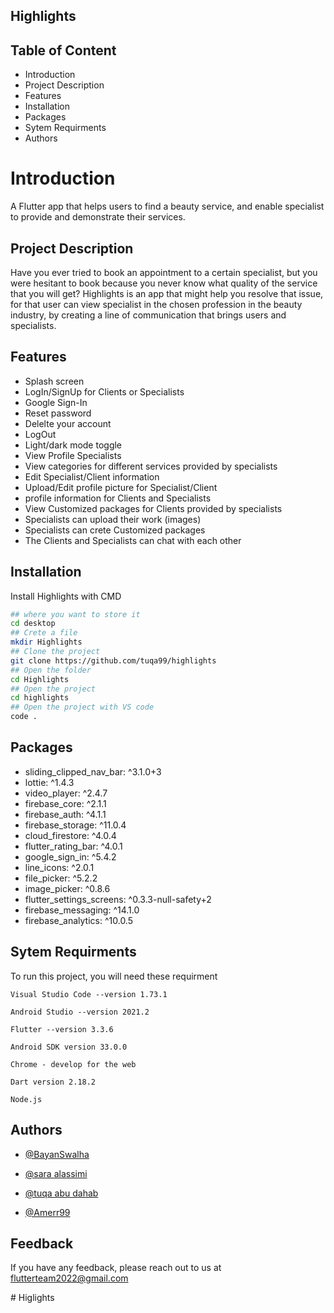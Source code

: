 
## Highlights

## Table of Content

- Introduction 
- Project Description
- Features
- Installation
- Packages
- Sytem Requirments
- Authors
# Introduction

A Flutter app that helps users to find a beauty service, and enable specialist to provide and demonstrate their services. 








## Project Description 

Have you ever tried to book an appointment to a certain specialist,
but you were hesitant to book because you never know what 
quality of the service that you will get? Highlights is an app 
that might help you resolve that issue, for that user can view 
specialist in the chosen profession in the beauty industry, 
by creating a line of communication that brings users and 
specialists. 
## Features

- Splash screen
- LogIn/SignUp for Clients or Specialists
- Google Sign-In
- Reset password
- Delelte your account
- LogOut
- Light/dark mode toggle
- View Profile Specialists
- View categories for different services provided by specialists
- Edit Specialist/Client information
- Upload/Edit profile picture for Specialist/Client 
- profile information for Clients and Specialists 
- View Customized packages for Clients provided by specialists
- Specialists can upload their work (images)
- Specialists can crete Customized packages
- The Clients and Specialists can chat with each other
<!-- - View top rated Specialists -->

## Installation

Install Highlights with CMD

```bash
## where you want to store it 
cd desktop
## Crete a file
mkdir Highlights
## Clone the project
git clone https://github.com/tuqa99/highlights
## Open the folder
cd Highlights
## Open the project 
cd highlights
## Open the project with VS code
code .
```
    

## Packages

- sliding_clipped_nav_bar: ^3.1.0+3
- lottie: ^1.4.3
-  video_player: ^2.4.7
- firebase_core: ^2.1.1
-  firebase_auth: ^4.1.1
- firebase_storage: ^11.0.4
- cloud_firestore: ^4.0.4
- flutter_rating_bar: ^4.0.1
-  google_sign_in: ^5.4.2
-  line_icons: ^2.0.1
-  file_picker: ^5.2.2
-  image_picker: ^0.8.6
-  flutter_settings_screens: ^0.3.3-null-safety+2
-  firebase_messaging: ^14.1.0
-  firebase_analytics: ^10.0.5
## Sytem Requirments

To run this project, you will need these requirment

`Visual Studio Code --version 1.73.1 `

`Android Studio --version 2021.2`

`Flutter --version 3.3.6`

`Android SDK version 33.0.0`

`Chrome - develop for the web`

`Dart version 2.18.2`

` Node.js `
## Authors

- [@BayanSwalha](https://github.com/BayanSwalha)

- [@sara alassimi](https://github.com/sara20020653)

- [@tuqa abu dahab](https://github.com/tuqa99)

- [@Amerr99](https://github.com/Amerr99)
## Feedback

If you have any feedback, please reach out to us at flutterteam2022@gmail.com

#   H i g l i g h t s  
 